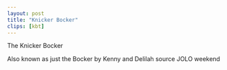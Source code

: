 ```yaml
---
layout: post
title: "Knicker Bocker"
clips: [kbt]
---
```



The Knicker Bocker

Also known as just the Bocker by Kenny and Delilah source JOLO weekend

